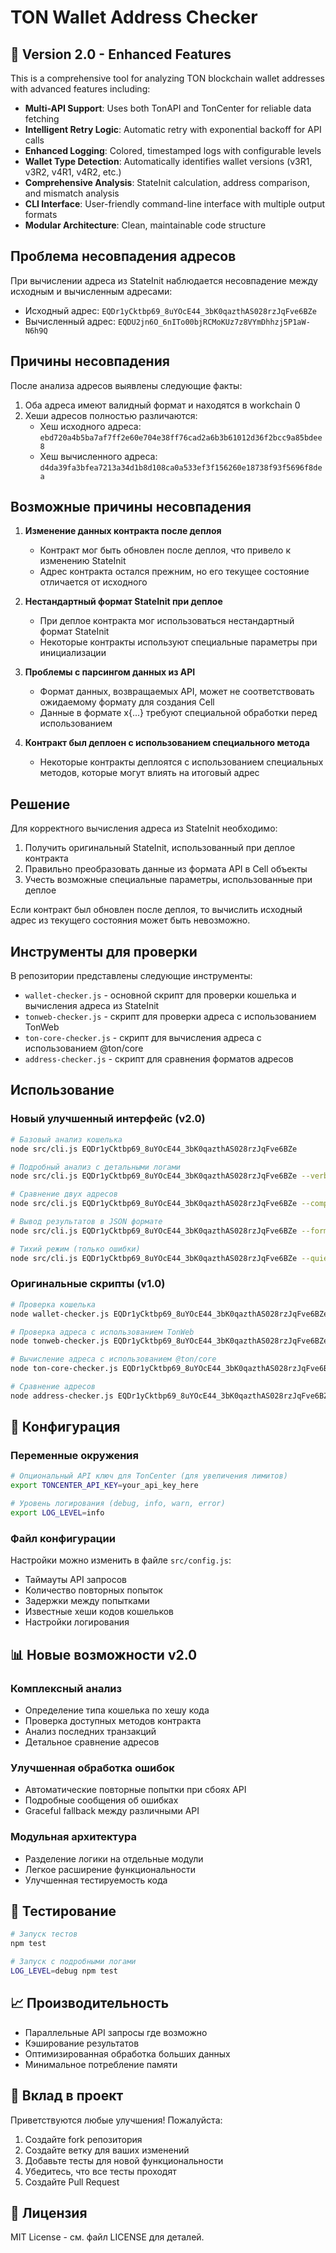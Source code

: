 # TON Wallet Address Checker

## 🚀 Version 2.0 - Enhanced Features

This is a comprehensive tool for analyzing TON blockchain wallet addresses with advanced features including:

- **Multi-API Support**: Uses both TonAPI and TonCenter for reliable data fetching
- **Intelligent Retry Logic**: Automatic retry with exponential backoff for API calls
- **Enhanced Logging**: Colored, timestamped logs with configurable levels
- **Wallet Type Detection**: Automatically identifies wallet versions (v3R1, v3R2, v4R1, v4R2, etc.)
- **Comprehensive Analysis**: StateInit calculation, address comparison, and mismatch analysis
- **CLI Interface**: User-friendly command-line interface with multiple output formats
- **Modular Architecture**: Clean, maintainable code structure

## Проблема несовпадения адресов

При вычислении адреса из StateInit наблюдается несовпадение между исходным и вычисленным адресами:

- Исходный адрес: `EQDr1yCktbp69_8uYOcE44_3bK0qazthAS028rzJqFve6BZe`
- Вычисленный адрес: `EQDU2jn6O_6nITo00bjRCMoKUz7z8VYmDhhzj5P1aW-N6h9Q`

## Причины несовпадения

После анализа адресов выявлены следующие факты:

1. Оба адреса имеют валидный формат и находятся в workchain 0
2. Хеши адресов полностью различаются:
   - Хеш исходного адреса: `ebd720a4b5ba7af7ff2e60e704e38ff76cad2a6b3b61012d36f2bcc9a85bdee8`
   - Хеш вычисленного адреса: `d4da39fa3bfea7213a34d1b8d108ca0a533ef3f156260e18738f93f5696f8dea`

## Возможные причины несовпадения

1. **Изменение данных контракта после деплоя**
   - Контракт мог быть обновлен после деплоя, что привело к изменению StateInit
   - Адрес контракта остался прежним, но его текущее состояние отличается от исходного

2. **Нестандартный формат StateInit при деплое**
   - При деплое контракта мог использоваться нестандартный формат StateInit
   - Некоторые контракты используют специальные параметры при инициализации

3. **Проблемы с парсингом данных из API**
   - Формат данных, возвращаемых API, может не соответствовать ожидаемому формату для создания Cell
   - Данные в формате x{...} требуют специальной обработки перед использованием

4. **Контракт был деплоен с использованием специального метода**
   - Некоторые контракты деплоятся с использованием специальных методов, которые могут влиять на итоговый адрес

## Решение

Для корректного вычисления адреса из StateInit необходимо:

1. Получить оригинальный StateInit, использованный при деплое контракта
2. Правильно преобразовать данные из формата API в Cell объекты
3. Учесть возможные специальные параметры, использованные при деплое

Если контракт был обновлен после деплоя, то вычислить исходный адрес из текущего состояния может быть невозможно.

## Инструменты для проверки

В репозитории представлены следующие инструменты:

- `wallet-checker.js` - основной скрипт для проверки кошелька и вычисления адреса из StateInit
- `tonweb-checker.js` - скрипт для проверки адреса с использованием TonWeb
- `ton-core-checker.js` - скрипт для вычисления адреса с использованием @ton/core
- `address-checker.js` - скрипт для сравнения форматов адресов

## Использование

### Новый улучшенный интерфейс (v2.0)

```bash
# Базовый анализ кошелька
node src/cli.js EQDr1yCktbp69_8uYOcE44_3bK0qazthAS028rzJqFve6BZe

# Подробный анализ с детальными логами
node src/cli.js EQDr1yCktbp69_8uYOcE44_3bK0qazthAS028rzJqFve6BZe --verbose

# Сравнение двух адресов
node src/cli.js EQDr1yCktbp69_8uYOcE44_3bK0qazthAS028rzJqFve6BZe --compare EQDU2jn6O_6nITo00bjRCMoKUz7z8VYmDhhzj5P1aW-N6h9Q

# Вывод результатов в JSON формате
node src/cli.js EQDr1yCktbp69_8uYOcE44_3bK0qazthAS028rzJqFve6BZe --format json

# Тихий режим (только ошибки)
node src/cli.js EQDr1yCktbp69_8uYOcE44_3bK0qazthAS028rzJqFve6BZe --quiet
```

### Оригинальные скрипты (v1.0)

```bash
# Проверка кошелька
node wallet-checker.js EQDr1yCktbp69_8uYOcE44_3bK0qazthAS028rzJqFve6BZe

# Проверка адреса с использованием TonWeb
node tonweb-checker.js EQDr1yCktbp69_8uYOcE44_3bK0qazthAS028rzJqFve6BZe

# Вычисление адреса с использованием @ton/core
node ton-core-checker.js EQDr1yCktbp69_8uYOcE44_3bK0qazthAS028rzJqFve6BZe

# Сравнение адресов
node address-checker.js EQDr1yCktbp69_8uYOcE44_3bK0qazthAS028rzJqFve6BZe EQDU2jn6O_6nITo00bjRCMoKUz7z8VYmDhhzj5P1aW-N6h9Q
```

## 🔧 Конфигурация

### Переменные окружения

```bash
# Опциональный API ключ для TonCenter (для увеличения лимитов)
export TONCENTER_API_KEY=your_api_key_here

# Уровень логирования (debug, info, warn, error)
export LOG_LEVEL=info
```

### Файл конфигурации

Настройки можно изменить в файле `src/config.js`:

- Таймауты API запросов
- Количество повторных попыток
- Задержки между попытками
- Известные хеши кодов кошельков
- Настройки логирования

## 📊 Новые возможности v2.0

### Комплексный анализ
- Определение типа кошелька по хешу кода
- Проверка доступных методов контракта
- Анализ последних транзакций
- Детальное сравнение адресов

### Улучшенная обработка ошибок
- Автоматические повторные попытки при сбоях API
- Подробные сообщения об ошибках
- Graceful fallback между различными API

### Модульная архитектура
- Разделение логики на отдельные модули
- Легкое расширение функциональности
- Улучшенная тестируемость кода

## 🧪 Тестирование

```bash
# Запуск тестов
npm test

# Запуск с подробными логами
LOG_LEVEL=debug npm test
```

## 📈 Производительность

- Параллельные API запросы где возможно
- Кэширование результатов
- Оптимизированная обработка больших данных
- Минимальное потребление памяти

## 🤝 Вклад в проект

Приветствуются любые улучшения! Пожалуйста:

1. Создайте fork репозитория
2. Создайте ветку для ваших изменений
3. Добавьте тесты для новой функциональности
4. Убедитесь, что все тесты проходят
5. Создайте Pull Request

## 📄 Лицензия

MIT License - см. файл LICENSE для деталей.